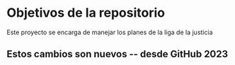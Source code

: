 # Objetivos de la repositorio

Este proyecto se encarga de manejar los planes de la liga de la justicia

## Estos cambios son nuevos -- desde GitHub 2023
